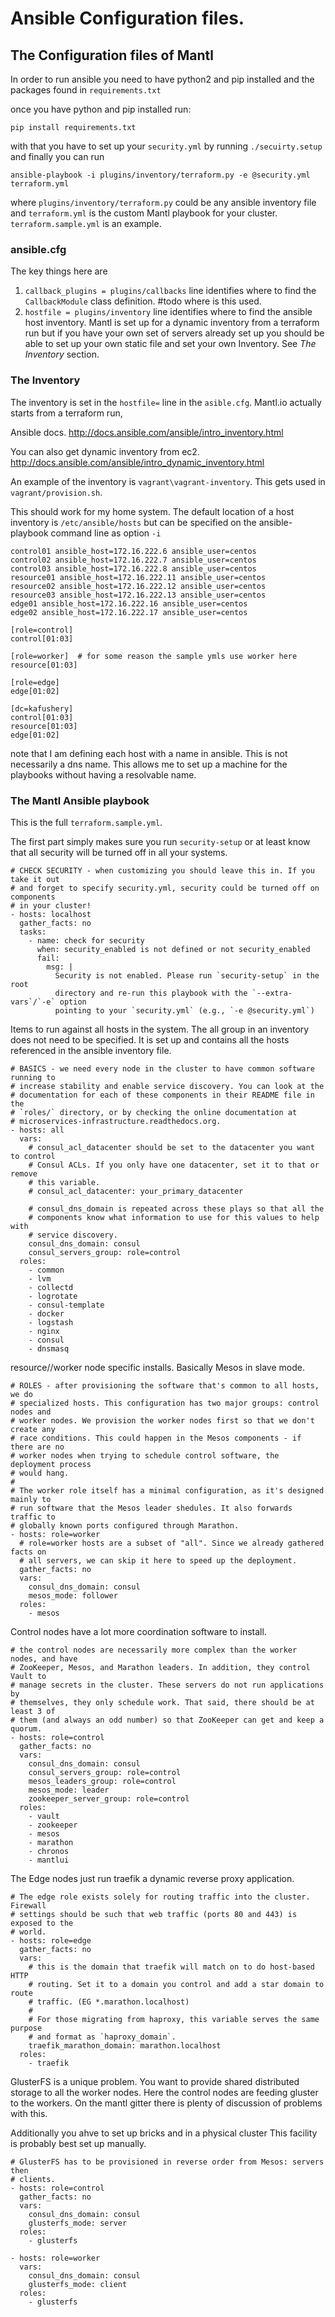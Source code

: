 # Ansible Configuration files.

## The Configuration files of Mantl

In order to run ansible you need to have python2 and pip installed and the packages
found in `requirements.txt`

once you have python and pip installed run:

    pip install requirements.txt

with that you have to set up your `security.yml` by running `./secuirty.setup`
and finally you can run

    ansible-playbook -i plugins/inventory/terraform.py -e @security.yml terraform.yml

where `plugins/inventory/terraform.py` could be any ansible inventory file and
`terraform.yml` is the custom Mantl playbook for your cluster.  `terraform.sample.yml`
is an example.

### ansible.cfg

The key things here are
1. `callback_plugins = plugins/callbacks` line identifies where to find the
`CallbackModule` class definition.  #todo where is this used.
2. `hostfile = plugins/inventory` line identifies where to find the ansible host
inventory.  Mantl is set up for a dynamic inventory from a terraform run but
if you have your own set of servers already set up you should be able to set up
your own static file and set your own Inventory.  See *The Inventory* section.


### The Inventory

The inventory is set in the `hostfile=` line in the `asible.cfg`. Mantl.io actually
starts from a terraform run,

Ansible docs.  http://docs.ansible.com/ansible/intro_inventory.html

You can also get dynamic inventory from ec2.  http://docs.ansible.com/ansible/intro_dynamic_inventory.html

An example of the inventory is `vagrant\vagrant-inventory`.  This gets used in `vagrant/provision.sh`.

This should work for my home system.  The default location of a host inventory is `/etc/ansible/hosts` but can be specified on the ansible-playbook command line as option `-i`

    control01 ansible_host=172.16.222.6 ansible_user=centos
    control02 ansible_host=172.16.222.7 ansible_user=centos
    control03 ansible_host=172.16.222.8 ansible_user=centos
    resource01 ansible_host=172.16.222.11 ansible_user=centos
    resource02 ansible_host=172.16.222.12 ansible_user=centos
    resource03 ansible_host=172.16.222.13 ansible_user=centos
    edge01 ansible_host=172.16.222.16 ansible_user=centos
    edge02 ansible_host=172.16.222.17 ansible_user=centos

    [role=control]
    control[01:03]

    [role=worker]  # for some reason the sample ymls use worker here
    resource[01:03]

    [role=edge]
    edge[01:02]

    [dc=kafushery]
    control[01:03]
    resource[01:03]
    edge[01:02]

note that I am defining each host with a name in ansible.  This is not necessarily
a dns name.  This allows me to set up a machine for the playbooks without having
a resolvable name.

### The Mantl Ansible playbook

This is the full `terraform.sample.yml`.  

The first part simply makes sure you run `security-setup` or at least know that
all security will be turned off in all your systems.

    # CHECK SECURITY - when customizing you should leave this in. If you take it out
    # and forget to specify security.yml, security could be turned off on components
    # in your cluster!
    - hosts: localhost
      gather_facts: no
      tasks:
        - name: check for security
          when: security_enabled is not defined or not security_enabled
          fail:
            msg: |
              Security is not enabled. Please run `security-setup` in the root
              directory and re-run this playbook with the `--extra-vars`/`-e` option
              pointing to your `security.yml` (e.g., `-e @security.yml`)

Items to run against all hosts in the system.  The all group in  an inventory does
not need to be specified.  It is set up and contains all the hosts referenced in
the ansible inventory file.

    # BASICS - we need every node in the cluster to have common software running to
    # increase stability and enable service discovery. You can look at the
    # documentation for each of these components in their README file in the
    # `roles/` directory, or by checking the online documentation at
    # microservices-infrastructure.readthedocs.org.
    - hosts: all
      vars:
        # consul_acl_datacenter should be set to the datacenter you want to control
        # Consul ACLs. If you only have one datacenter, set it to that or remove
        # this variable.
        # consul_acl_datacenter: your_primary_datacenter

        # consul_dns_domain is repeated across these plays so that all the
        # components know what information to use for this values to help with
        # service discovery.
        consul_dns_domain: consul
        consul_servers_group: role=control
      roles:
        - common
        - lvm
        - collectd
        - logrotate
        - consul-template
        - docker
        - logstash
        - nginx
        - consul
        - dnsmasq

resource//worker node specific installs.  Basically Mesos in slave mode.

    # ROLES - after provisioning the software that's common to all hosts, we do
    # specialized hosts. This configuration has two major groups: control nodes and
    # worker nodes. We provision the worker nodes first so that we don't create any
    # race conditions. This could happen in the Mesos components - if there are no
    # worker nodes when trying to schedule control software, the deployment process
    # would hang.
    #
    # The worker role itself has a minimal configuration, as it's designed mainly to
    # run software that the Mesos leader shedules. It also forwards traffic to
    # globally known ports configured through Marathon.
    - hosts: role=worker
      # role=worker hosts are a subset of "all". Since we already gathered facts on
      # all servers, we can skip it here to speed up the deployment.
      gather_facts: no
      vars:
        consul_dns_domain: consul
        mesos_mode: follower
      roles:
        - mesos

Control nodes have a lot more coordination software to install.

    # the control nodes are necessarily more complex than the worker nodes, and have
    # ZooKeeper, Mesos, and Marathon leaders. In addition, they control Vault to
    # manage secrets in the cluster. These servers do not run applications by
    # themselves, they only schedule work. That said, there should be at least 3 of
    # them (and always an odd number) so that ZooKeeper can get and keep a quorum.
    - hosts: role=control
      gather_facts: no
      vars:
        consul_dns_domain: consul
        consul_servers_group: role=control
        mesos_leaders_group: role=control
        mesos_mode: leader
        zookeeper_server_group: role=control
      roles:
        - vault
        - zookeeper
        - mesos
        - marathon
        - chronos
        - mantlui

The Edge nodes just run traefik a dynamic reverse proxy application.  

    # The edge role exists solely for routing traffic into the cluster. Firewall
    # settings should be such that web traffic (ports 80 and 443) is exposed to the
    # world.
    - hosts: role=edge
      gather_facts: no
      vars:
        # this is the domain that traefik will match on to do host-based HTTP
        # routing. Set it to a domain you control and add a star domain to route
        # traffic. (EG *.marathon.localhost)
        #
        # For those migrating from haproxy, this variable serves the same purpose
        # and format as `haproxy_domain`.
        traefik_marathon_domain: marathon.localhost
      roles:
        - traefik

GlusterFS is a unique problem.  You want to provide shared distributed storage to
all the worker nodes.  Here the control nodes are feeding gluster to the workers.
On the mantl gitter there is plenty of discussion of problems with this.

Additionally you ahve to set up bricks and in a physical cluster This facility is probably best set up manually.


    # GlusterFS has to be provisioned in reverse order from Mesos: servers then
    # clients.
    - hosts: role=control
      gather_facts: no
      vars:
        consul_dns_domain: consul
        glusterfs_mode: server
      roles:
        - glusterfs

    - hosts: role=worker
      vars:
        consul_dns_domain: consul
        glusterfs_mode: client
      roles:
        - glusterfs
